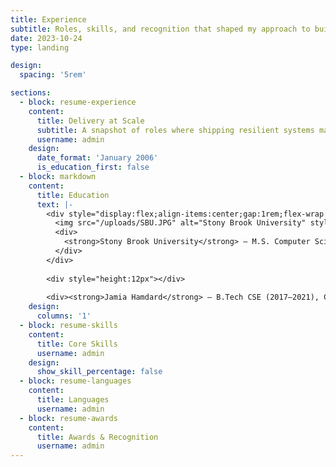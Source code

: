 ```yaml
---
title: Experience
subtitle: Roles, skills, and recognition that shaped my approach to building.
date: 2023-10-24
type: landing

design:
  spacing: '5rem'

sections:
  - block: resume-experience
    content:
      title: Delivery at Scale
      subtitle: A snapshot of roles where shipping resilient systems mattered most.
      username: admin
    design:
      date_format: 'January 2006'
      is_education_first: false
  - block: markdown
    content:
      title: Education
      text: |-
        <div style="display:flex;align-items:center;gap:1rem;flex-wrap:wrap">
          <img src="/uploads/SBU.JPG" alt="Stony Brook University" style="height:72px;border-radius:12px;border:1px solid rgba(148,163,184,.35)"/>
          <div>
            <strong>Stony Brook University</strong> — M.S. Computer Science (2024–2026), Head Graduate Teaching Assistant (Logic in CS)
          </div>
        </div>
        
        <div style="height:12px"></div>
        
        <div><strong>Jamia Hamdard</strong> — B.Tech CSE (2017–2021), CGPA 9.6/10</div>
    design:
      columns: '1'
  - block: resume-skills
    content:
      title: Core Skills
      username: admin
    design:
      show_skill_percentage: false
  - block: resume-languages
    content:
      title: Languages
      username: admin
  - block: resume-awards
    content:
      title: Awards & Recognition
      username: admin
---
```


